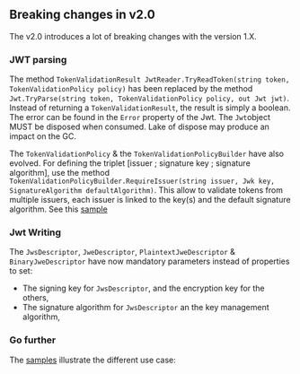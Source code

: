 ## Breaking changes in v2.0
The v2.0 introduces a lot of breaking changes with the version 1.X. 

### JWT parsing
The method `TokenValidationResult JwtReader.TryReadToken(string token, TokenValidationPolicy policy)` has been replaced 
by the method `Jwt.TryParse(string token, TokenValidationPolicy policy, out Jwt jwt)`. 
Instead of returning a `TokenValidationResult`, the result is simply a boolean. The error can be found in the `Error` property of the Jwt.
The `Jwt`object MUST be disposed when consumed. Lake of dispose may produce an impact on the GC.

The `TokenValidationPolicy` & the `TokenValidationPolicyBuilder` have also evolved. 
For defining the triplet [issuer ; signature key ; signature algorithm], use the method `TokenValidationPolicyBuilder.RequireIssuer(string issuer, Jwk key, SignatureAlgorithm defaultAlgorithm)`.
This allow to validate tokens from multiple issuers, each issuer is linked to the key(s) and the default signature algorithm.
See this [sample](samples/MultiIssuersValidationSample) 

### Jwt Writing
The `JwsDescriptor`, `JweDescriptor`, `PlaintextJweDescriptor` & `BinaryJweDescriptor` have now mandatory parameters instead of properties to set:
* The signing key for `JwsDescriptor`, and the encryption key for the others,
* The signature algorithm for `JwsDescriptor` an the key management algorithm,

### Go further
The [samples](samples) illustrate the different use case: 
